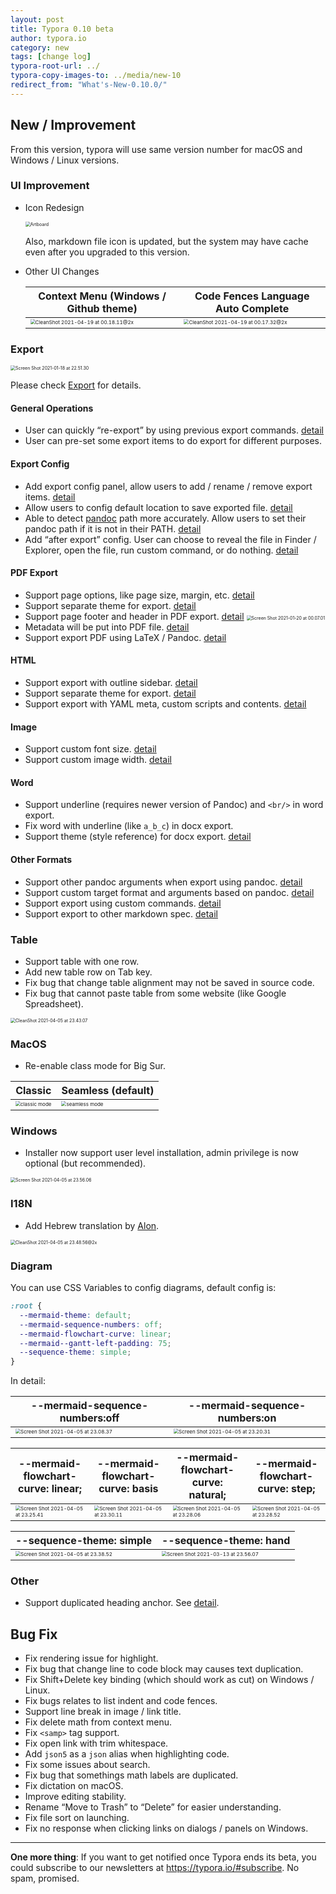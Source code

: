 ```yaml
---
layout: post
title: Typora 0.10 beta
author: typora.io
category: new
tags: [change log]
typora-root-url: ../
typora-copy-images-to: ../media/new-10
redirect_from: "What's-New-0.10.0/"
---
```


## New / Improvement

From this version, typora will use same version number for macOS and Windows / Linux versions.

### UI Improvement

- Icon Redesign

  <img src="/media/new-10/Artboard.png" alt="Artboard" style="zoom:50%;" />
  
  Also, markdown file icon is updated, but the system may have cache even after you upgraded to this version.

- Other UI Changes

  | Context Menu (Windows / Github theme)                        | Code Fences Language Auto Complete                           |
  | ------------------------------------------------------------ | ------------------------------------------------------------ |
  | <img src="/media/new-10/CleanShot 2021-04-19 at 00.18.11@2x.png" alt="CleanShot 2021-04-19 at 00.18.11@2x" style="zoom:50%;" /> | <img src="/media/new-10/CleanShot 2021-04-19 at 00.17.32@2x.png" alt="CleanShot 2021-04-19 at 00.17.32@2x" style="zoom:50%;" /> |

### Export

<img src="/media/export/Screen Shot 2021-01-18 at 22.51.30.png" alt="Screen Shot 2021-01-18 at 22.51.30" style="zoom:50%;" />

Please check [Export](/export) for details.

#### General Operations

- User can quickly “re-export” by using previous export commands. [detail](/Export/#export-with-previous-settings)
- User can pre-set some export items to do export for different purposes.

#### Export Config

- Add export config panel, allow users to add / rename / remove export items. [detail](/Export/#config-export-items)
- Allow users to config default location to save exported file. [detail](/Export/#export-location)
- Able to detect [pandoc](https://pandoc.org/MANUAL.html) path more accurately. Allow users to set their pandoc path if it is not in their PATH. [detail](/Export/#export-using-pandoc)
- Add “after export” config. User can choose to reveal the file in Finder / Explorer, open the file, run custom command, or do nothing. [detail](/Export/#config-after-export-options)

#### PDF Export

- Support page options, like page size, margin, etc. [detail](/Export/#paper-size)
- Support separate theme for export. [detail](/Export/#theme-1)
- Support page footer and header in PDF export. [detail](/Export/#header--footer)
  <img src="/media/export/Screen Shot 2021-01-20 at 00.07.01.png" alt="Screen Shot 2021-01-20 at 00.07.01" style="zoom:50%;" />
- Metadata will be put into PDF file. [detail](/Export/#pdf-metadata)
- Support export PDF using LaTeX / Pandoc. [detail](/Export/#pdf-latex--pandoc)

#### HTML

- Support export with outline sidebar. [detail](/Export/#outline)
- Support separate theme for export. [detail](/Export/#change-theme)
- Support export with YAML meta, custom scripts and contents. [detail](/Export/#add-custom-contents)

#### Image

- Support custom font size. [detail](/Export/#width-and-font-size)
- Support custom image width. [detail](/Export/#width-and-font-size)

#### Word

- Support underline (requires newer version of Pandoc) and `<br/>` in word export.
- Fix word with underline (like `a_b_c`) in docx export.
- Support theme (style reference) for docx export. [detail](/Export/#style-reference)

#### Other Formats

- Support other pandoc arguments when export using pandoc. [detail](/Export/#file-format)
- Support custom target format and arguments based on pandoc. [detail](/Export/#other-formats-using-pandoc)
- Support export using custom commands. [detail](/Export/#other-formats-using-custom-commands)
- Support export to other markdown spec. [detail](/Markdown-Export/)

### Table

- Support table with one row.
- Add new table row on Tab key.
- Fix bug that change table alignment may not be saved in source code.
- Fix bug that cannot paste table from some website (like Google Spreadsheet).

<img src="/media/new-10/CleanShot 2021-04-05 at 23.43.07.gif" alt="CleanShot 2021-04-05 at 23.43.07" style="zoom:50%;" />

### MacOS

- Re-enable class mode for Big Sur.

| Classic                                                      | Seamless (default)                                           |
| ------------------------------------------------------------ | ------------------------------------------------------------ |
| <img src="/media/new-10/Screen Shot 2021-04-05 at 23.45.24.png" alt="classic mode" style="zoom:50%;" /> | <img src="/media/new-10/Screen Shot 2021-04-05 at 23.44.51.png" alt="seamless mode" style="zoom:50%;" /> |

### Windows

- Installer now support user level installation, admin privilege is now optional (but recommended).

<img src="/media/new-10/Screen Shot 2021-04-05 at 23.56.06.png" alt="Screen Shot 2021-04-05 at 23.56.06" style="zoom:50%;" />

### I18N

- Add Hebrew translation by [Alon](https://github.com/RealA10N).

<img src="/media/new-10/CleanShot 2021-04-05 at 23.48.56@2x.png" alt="CleanShot 2021-04-05 at 23.48.56@2x" style="zoom:50%;" />

### Diagram

You can use CSS Variables to config diagrams, default config is:

```css
:root {
  --mermaid-theme: default;
  --mermaid-sequence-numbers: off;
  --mermaid-flowchart-curve: linear;
  --mermaid--gantt-left-padding: 75;
  --sequence-theme: simple;
}
```

In detail:

| --mermaid-sequence-numbers:off                               | --mermaid-sequence-numbers:on                                |
| ------------------------------------------------------------ | ------------------------------------------------------------ |
| <img src="/media/new-10/Screen Shot 2021-04-05 at 23.08.37.png" alt="Screen Shot 2021-04-05 at 23.08.37" style="zoom:50%;" /> | <img src="/media/new-10/Screen Shot 2021-04-05 at 23.20.31.png" alt="Screen Shot 2021-04-05 at 23.20.31" style="zoom:50%;" /> |

| --mermaid-flowchart-curve: linear;                           | --mermaid-flowchart-curve: basis                             | --mermaid-flowchart-curve: natural;                          | --mermaid-flowchart-curve: step;                             |
| ------------------------------------------------------------ | ------------------------------------------------------------ | ------------------------------------------------------------ | ------------------------------------------------------------ |
| <img src="/media/new-10/Screen Shot 2021-04-05 at 23.25.41.png" alt="Screen Shot 2021-04-05 at 23.25.41" style="zoom:50%;" /> | <img src="/media/new-10/Screen Shot 2021-04-05 at 23.30.11.png" alt="Screen Shot 2021-04-05 at 23.30.11" style="zoom:50%;" /> | <img src="/media/new-10/Screen Shot 2021-04-05 at 23.28.06.png" alt="Screen Shot 2021-04-05 at 23.28.06" style="zoom:50%;" /> | <img src="/media/new-10/Screen Shot 2021-04-05 at 23.28.52.png" alt="Screen Shot 2021-04-05 at 23.28.52" style="zoom:50%;" /> |

| --sequence-theme: simple                                     | --sequence-theme: hand                                       |
| ------------------------------------------------------------ | ------------------------------------------------------------ |
| <img src="/media/diagrams/Screen Shot 2021-04-05 at 23.38.52.png" alt="Screen Shot 2021-04-05 at 23.38.52" style="zoom:50%;" /> | <img src="/media/diagrams/js-sequence-hand.png" alt="Screen Shot 2021-03-13 at 23.56.07" style="zoom:50%;" /> |

### Other

- Support duplicated heading anchor. See [detail](/Links/#duplicated-headings).

## Bug Fix

- Fix rendering issue for highlight.
- Fix bug that change line to code block may causes text duplication.
- Fix Shift+Delete key binding (which should work as cut) on Windows / Linux.
- Fix bugs relates to list indent and code fences.
- Support line break in image / link title.
- Fix delete math from context menu.
- Fix `<samp>` tag support.
- Fix open link with trim whitespace.
- Add `json5` as a `json` alias when highlighting code.
- Fix some issues about search.
- Fix bug that somethings math labels are duplicated.
- Fix dictation on macOS.
- Improve editing stability.
- Rename “Move to Trash” to “Delete” for easier understanding.
- Fix file sort on launching.
- Fix no response when clicking links on dialogs / panels on Windows.

---

**One more thing**: If you want to get notified once Typora ends its beta, you could subscribe to our newsletters at <https://typora.io/#subscribe>. No spam, promised.